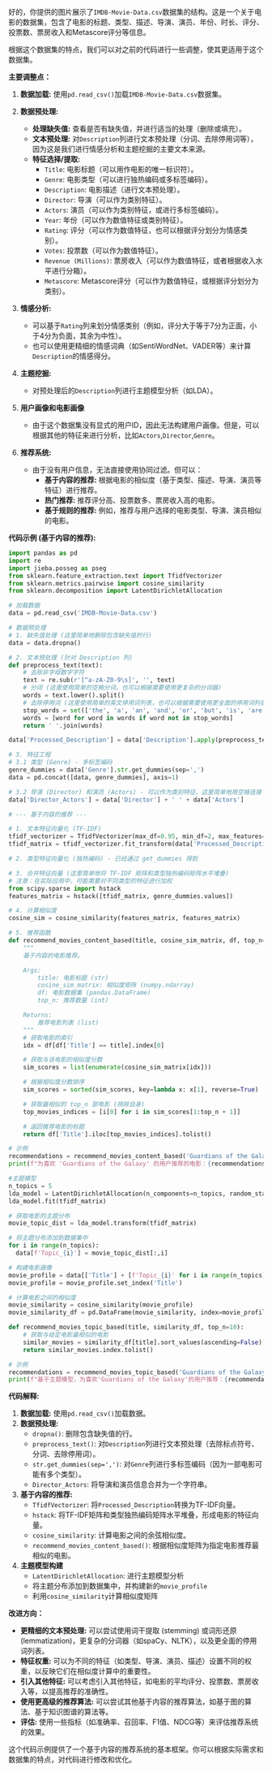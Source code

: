 好的，你提供的图片展示了`IMDB-Movie-Data.csv`数据集的结构。这是一个关于电影的数据集，包含了电影的标题、类型、描述、导演、演员、年份、时长、评分、投票数、票房收入和Metascore评分等信息。

根据这个数据集的特点，我们可以对之前的代码进行一些调整，使其更适用于这个数据集。

**主要调整点：**

1.  **数据加载:** 使用`pd.read_csv()`加载`IMDB-Movie-Data.csv`数据集。
2.  **数据预处理:**
    *   **处理缺失值:** 查看是否有缺失值，并进行适当的处理（删除或填充）。
    *   **文本预处理:** 对`Description`列进行文本预处理（分词、去除停用词等），因为这是我们进行情感分析和主题挖掘的主要文本来源。
    *   **特征选择/提取:**
        *   `Title`: 电影标题（可以用作电影的唯一标识符）。
        *   `Genre`: 电影类型（可以进行独热编码或多标签编码）。
        *   `Description`: 电影描述（进行文本预处理）。
        *   `Director`: 导演（可以作为类别特征）。
        *   `Actors`: 演员（可以作为类别特征，或进行多标签编码）。
        *   `Year`: 年份（可以作为数值特征或类别特征）。
        *   `Rating`: 评分（可以作为数值特征，也可以根据评分划分为情感类别）。
        *   `Votes`: 投票数（可以作为数值特征）。
        *   `Revenue (Millions)`: 票房收入（可以作为数值特征，或者根据收入水平进行分箱）。
        *   `Metascore`: Metascore评分（可以作为数值特征，或根据评分划分为类别）。

3.  **情感分析:**
    *   可以基于`Rating`列来划分情感类别（例如，评分大于等于7分为正面，小于4分为负面，其余为中性）。
    *   也可以使用更精细的情感词典（如SentiWordNet、VADER等）来计算`Description`的情感得分。

4.  **主题挖掘:**
    *   对预处理后的`Description`列进行主题模型分析（如LDA）。

5. **用户画像和电影画像**
    *    由于这个数据集没有显式的用户ID，因此无法构建用户画像。但是，可以根据其他的特征来进行分析，比如`Actors`,`Director`,`Genre`。

6.  **推荐系统:**
    *   由于没有用户信息，无法直接使用协同过滤。但可以：
        *   **基于内容的推荐:** 根据电影的相似度（基于类型、描述、导演、演员等特征）进行推荐。
        *   **热门推荐:** 推荐评分高、投票数多、票房收入高的电影。
        *   **基于规则的推荐:** 例如，推荐与用户选择的电影类型、导演、演员相似的电影。

**代码示例 (基于内容的推荐):**

```python
import pandas as pd
import re
import jieba.posseg as pseg
from sklearn.feature_extraction.text import TfidfVectorizer
from sklearn.metrics.pairwise import cosine_similarity
from sklearn.decomposition import LatentDirichletAllocation

# 加载数据
data = pd.read_csv('IMDB-Movie-Data.csv')

# 数据预处理
# 1. 缺失值处理 (这里简单地删除包含缺失值的行)
data = data.dropna()

# 2. 文本预处理 (针对 Description 列)
def preprocess_text(text):
    # 去除非字母数字字符
    text = re.sub(r'[^a-zA-Z0-9\s]', '', text)
    # 分词 (这里使用简单的空格分词，也可以根据需要使用更复杂的分词器)
    words = text.lower().split()
    # 去除停用词 (这里使用简单的英文停用词列表，也可以根据需要使用更全面的停用词列表)
    stop_words = set(['the', 'a', 'an', 'and', 'or', 'but', 'is', 'are', 'was', 'were', 'in', 'on', 'at', 'to', 'of', 'for', 'by'])
    words = [word for word in words if word not in stop_words]
    return ' '.join(words)

data['Processed_Description'] = data['Description'].apply(preprocess_text)

# 3. 特征工程
# 3.1 类型 (Genre) - 多标签编码
genre_dummies = data['Genre'].str.get_dummies(sep=',')
data = pd.concat([data, genre_dummies], axis=1)

# 3.2 导演 (Director) 和演员 (Actors) - 可以作为类别特征，这里简单地用空格连接
data['Director_Actors'] = data['Director'] + ' ' + data['Actors']

# --- 基于内容的推荐 ---

# 1. 文本特征向量化 (TF-IDF)
tfidf_vectorizer = TfidfVectorizer(max_df=0.95, min_df=2, max_features=1000, stop_words='english')
tfidf_matrix = tfidf_vectorizer.fit_transform(data['Processed_Description'])

# 2. 类型特征向量化 (独热编码) - 已经通过 get_dummies 得到

# 3. 合并特征向量 (这里简单地将 TF-IDF 矩阵和类型独热编码矩阵水平堆叠)
# 注意：在实际应用中，可能需要对不同类型的特征进行加权
from scipy.sparse import hstack
features_matrix = hstack([tfidf_matrix, genre_dummies.values])

# 4. 计算相似度
cosine_sim = cosine_similarity(features_matrix, features_matrix)

# 5. 推荐函数
def recommend_movies_content_based(title, cosine_sim_matrix, df, top_n=10):
    """
    基于内容的电影推荐。

    Args:
        title: 电影标题 (str)
        cosine_sim_matrix: 相似度矩阵 (numpy.ndarray)
        df: 电影数据集 (pandas.DataFrame)
        top_n: 推荐数量 (int)

    Returns:
        推荐电影列表 (list)
    """
    # 获取电影的索引
    idx = df[df['Title'] == title].index[0]

    # 获取与该电影的相似度分数
    sim_scores = list(enumerate(cosine_sim_matrix[idx]))

    # 根据相似度分数排序
    sim_scores = sorted(sim_scores, key=lambda x: x[1], reverse=True)

    # 获取最相似的 top_n 部电影 (排除自身)
    top_movies_indices = [i[0] for i in sim_scores[1:top_n + 1]]

    # 返回推荐电影的标题
    return df['Title'].iloc[top_movies_indices].tolist()

# 示例
recommendations = recommend_movies_content_based('Guardians of the Galaxy', cosine_sim, data)
print(f"为喜欢 'Guardians of the Galaxy' 的用户推荐的电影：{recommendations}")

#主题模型
n_topics = 5
lda_model = LatentDirichletAllocation(n_components=n_topics, random_state=42)
lda_model.fit(tfidf_matrix)

# 获取电影的主题分布
movie_topic_dist = lda_model.transform(tfidf_matrix)

# 将主题分布添加到数据集中
for i in range(n_topics):
  data[f'Topic_{i}'] = movie_topic_dist[:,i]

# 构建电影画像
movie_profile = data[['Title'] + [f'Topic_{i}' for i in range(n_topics)] + list(genre_dummies.columns)]
movie_profile = movie_profile.set_index('Title')

# 计算电影之间的相似度
movie_similarity = cosine_similarity(movie_profile)
movie_similarity_df = pd.DataFrame(movie_similarity, index=movie_profile.index, columns=movie_profile.index)

def recommend_movies_topic_based(title, similarity_df, top_n=10):
    # 获取与给定电影最相似的电影
    similar_movies = similarity_df[title].sort_values(ascending=False)[1:top_n+1]
    return similar_movies.index.tolist()

# 示例
recommendations = recommend_movies_topic_based('Guardians of the Galaxy', movie_similarity_df)
print(f"基于主题模型，为喜欢'Guardians of the Galaxy'的用户推荐：{recommendations}")
```

**代码解释:**

1.  **数据加载:** 使用`pd.read_csv()`加载数据。
2.  **数据预处理:**
    *   `dropna()`: 删除包含缺失值的行。
    *   `preprocess_text()`: 对`Description`列进行文本预处理（去除标点符号、分词、去除停用词）。
    *   `str.get_dummies(sep=',')`: 对`Genre`列进行多标签编码（因为一部电影可能有多个类型）。
    *   `Director_Actors`: 将导演和演员信息合并为一个字符串。
3.  **基于内容的推荐:**
    *   `TfidfVectorizer`: 将`Processed_Description`转换为TF-IDF向量。
    *   `hstack`: 将TF-IDF矩阵和类型独热编码矩阵水平堆叠，形成电影的特征向量。
    *   `cosine_similarity`: 计算电影之间的余弦相似度。
    *   `recommend_movies_content_based()`: 根据相似度矩阵为指定电影推荐最相似的电影。
4.  **主题模型构建**
    *    `LatentDirichletAllocation`: 进行主题模型分析
    *    将主题分布添加到数据集中，并构建新的`movie_profile`
    *   利用`cosine_similarity`计算相似度矩阵

**改进方向：**

*   **更精细的文本预处理:**  可以尝试使用词干提取 (stemming) 或词形还原 (lemmatization)，更复杂的分词器（如spaCy、NLTK），以及更全面的停用词列表。
*   **特征权重:**  可以为不同的特征（如类型、导演、演员、描述）设置不同的权重，以反映它们在相似度计算中的重要性。
*   **引入其他特征:**  可以考虑引入其他特征，如电影的平均评分、投票数、票房收入等，以提高推荐的准确性。
*   **使用更高级的推荐算法:**  可以尝试其他基于内容的推荐算法，如基于图的算法、基于知识图谱的算法等。
*   **评估:** 使用一些指标（如准确率、召回率、F1值、NDCG等）来评估推荐系统的效果。

这个代码示例提供了一个基于内容的推荐系统的基本框架。你可以根据实际需求和数据集的特点，对代码进行修改和优化。
